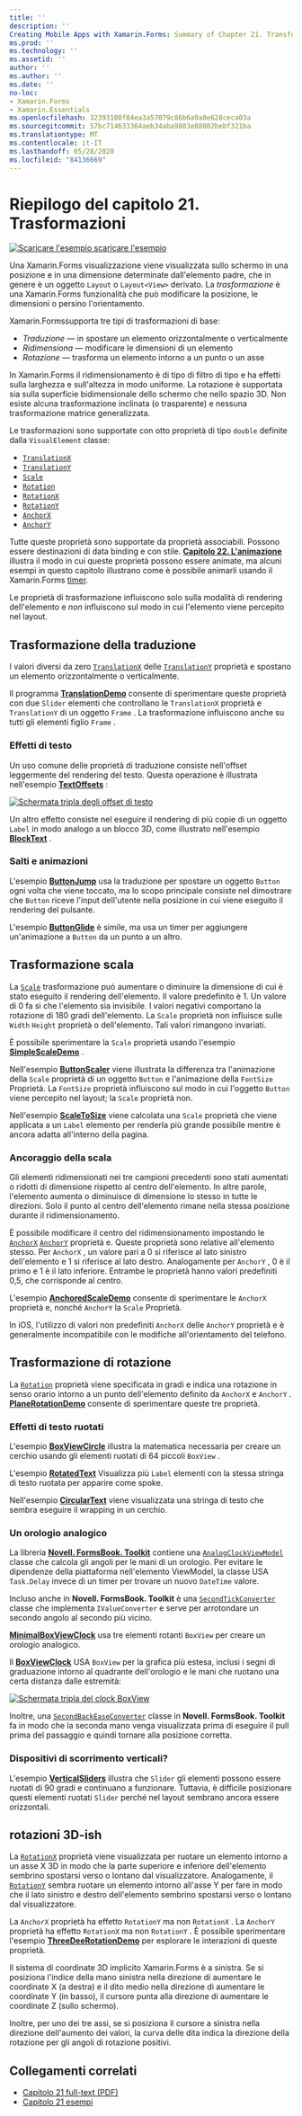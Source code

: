 ```yaml
---
title: ''
description: ''
Creating Mobile Apps with Xamarin.Forms: Summary of Chapter 21. Transforms''
ms.prod: ''
ms.technology: ''
ms.assetid: ''
author: ''
ms.author: ''
ms.date: ''
no-loc:
- Xamarin.Forms
- Xamarin.Essentials
ms.openlocfilehash: 32393108f84ea3a57079c86b6a9a8e628ceca03a
ms.sourcegitcommit: 57bc714633364aeb34aba9803e88802bebf321ba
ms.translationtype: MT
ms.contentlocale: it-IT
ms.lasthandoff: 05/28/2020
ms.locfileid: "84136669"
---
```

# <a name="summary-of-chapter-21-transforms"></a>Riepilogo del capitolo 21. Trasformazioni

[![Scaricare ](~/media/shared/download.png) l'esempio scaricare l'esempio](https://github.com/xamarin/xamarin-forms-book-samples/tree/master/Chapter21)

Una Xamarin.Forms visualizzazione viene visualizzata sullo schermo in una posizione e in una dimensione determinate dall'elemento padre, che in genere è un oggetto `Layout` o `Layout<View>` derivato. La *trasformazione* è una Xamarin.Forms funzionalità che può modificare la posizione, le dimensioni o persino l'orientamento.

Xamarin.Formssupporta tre tipi di trasformazioni di base:

- *Traduzione* &mdash; in spostare un elemento orizzontalmente o verticalmente
- *Ridimensiona* &mdash; modificare le dimensioni di un elemento
- *Rotazione* &mdash; trasforma un elemento intorno a un punto o un asse

In Xamarin.Forms il ridimensionamento è di tipo di filtro di tipo e ha effetti sulla larghezza e sull'altezza in modo uniforme. La rotazione è supportata sia sulla superficie bidimensionale dello schermo che nello spazio 3D. Non esiste alcuna trasformazione inclinata (o trasparente) e nessuna trasformazione matrice generalizzata.

Le trasformazioni sono supportate con otto proprietà di tipo `double` definite dalla `VisualElement` classe:

- [`TranslationX`](xref:Xamarin.Forms.VisualElement.TranslationX)
- [`TranslationY`](xref:Xamarin.Forms.VisualElement.TranslationY)
- [`Scale`](xref:Xamarin.Forms.VisualElement.Scale)
- [`Rotation`](xref:Xamarin.Forms.VisualElement.Rotation)
- [`RotationX`](xref:Xamarin.Forms.VisualElement.RotationX)
- [`RotationY`](xref:Xamarin.Forms.VisualElement.RotationY)
- [`AnchorX`](xref:Xamarin.Forms.VisualElement.AnchorX)
- [`AnchorY`](xref:Xamarin.Forms.VisualElement.AnchorY)

Tutte queste proprietà sono supportate da proprietà associabili. Possono essere destinazioni di data binding e con stile. [**Capitolo 22. L'animazione**](~/xamarin-forms/creating-mobile-apps-xamarin-forms/summaries/chapter22.md) illustra il modo in cui queste proprietà possono essere animate, ma alcuni esempi in questo capitolo illustrano come è possibile animarli usando il Xamarin.Forms [timer](~/xamarin-forms/platform/device.md#devicestarttimer).

Le proprietà di trasformazione influiscono solo sulla modalità di rendering dell'elemento e *non* influiscono sul modo in cui l'elemento viene percepito nel layout.

## <a name="the-translation-transform"></a>Trasformazione della traduzione

I valori diversi da zero [`TranslationX`](xref:Xamarin.Forms.VisualElement.TranslationX) delle [`TranslationY`](xref:Xamarin.Forms.VisualElement.TranslationY) proprietà e spostano un elemento orizzontalmente o verticalmente.

Il programma [**TranslationDemo**](https://github.com/xamarin/xamarin-forms-book-samples/tree/master/Chapter21/TranslationDemo) consente di sperimentare queste proprietà con due `Slider` elementi che controllano le `TranslationX` proprietà e `TranslationY` di un oggetto `Frame` . La trasformazione influiscono anche su tutti gli elementi figlio `Frame` .

### <a name="text-effects"></a>Effetti di testo

Un uso comune delle proprietà di traduzione consiste nell'offset leggermente del rendering del testo. Questa operazione è illustrata nell'esempio [**TextOffsets**](https://github.com/xamarin/xamarin-forms-book-samples/tree/master/Chapter21/TextOffsets) :

[![Schermata tripla degli offset di testo](images/ch21fg03-small.png "Offset di testo")](images/ch21fg03-large.png#lightbox "Offset di testo")

Un altro effetto consiste nel eseguire il rendering di più copie di un oggetto `Label` in modo analogo a un blocco 3D, come illustrato nell'esempio [**BlockText**](https://github.com/xamarin/xamarin-forms-book-samples/tree/master/Chapter21/BlockText) .

### <a name="jumps-and-animations"></a>Salti e animazioni

L'esempio [**ButtonJump**](https://github.com/xamarin/xamarin-forms-book-samples/tree/master/Chapter21/ButtonJump) usa la traduzione per spostare un oggetto `Button` ogni volta che viene toccato, ma lo scopo principale consiste nel dimostrare che `Button` riceve l'input dell'utente nella posizione in cui viene eseguito il rendering del pulsante.

L'esempio [**ButtonGlide**](https://github.com/xamarin/xamarin-forms-book-samples/tree/master/Chapter21/ButtonGlide) è simile, ma usa un timer per aggiungere un'animazione a `Button` da un punto a un altro.

## <a name="the-scale-transform"></a>Trasformazione scala

La [`Scale`](xref:Xamarin.Forms.VisualElement.Scale) trasformazione può aumentare o diminuire la dimensione di cui è stato eseguito il rendering dell'elemento. Il valore predefinito è 1. Un valore di 0 fa sì che l'elemento sia invisibile. I valori negativi comportano la rotazione di 180 gradi dell'elemento. La `Scale` proprietà non influisce sulle `Width` `Height` proprietà o dell'elemento. Tali valori rimangono invariati.

È possibile sperimentare la `Scale` proprietà usando l'esempio [**SimpleScaleDemo**](https://github.com/xamarin/xamarin-forms-book-samples/tree/master/Chapter21/SimpleScaleDemo) .

Nell'esempio [**ButtonScaler**](https://github.com/xamarin/xamarin-forms-book-samples/tree/master/Chapter21/ButtonScaler) viene illustrata la differenza tra l'animazione della `Scale` proprietà di un oggetto `Button` e l'animazione della `FontSize` Proprietà. La `FontSize` proprietà influiscono sul modo in cui l'oggetto `Button` viene percepito nel layout; la `Scale` proprietà non.

Nell'esempio [**ScaleToSize**](https://github.com/xamarin/xamarin-forms-book-samples/tree/master/Chapter21/ScaleToSize) viene calcolata una `Scale` proprietà che viene applicata a un `Label` elemento per renderla più grande possibile mentre è ancora adatta all'interno della pagina.

### <a name="anchoring-the-scale"></a>Ancoraggio della scala

Gli elementi ridimensionati nei tre campioni precedenti sono stati aumentati o ridotti di dimensione rispetto al centro dell'elemento. In altre parole, l'elemento aumenta o diminuisce di dimensione lo stesso in tutte le direzioni. Solo il punto al centro dell'elemento rimane nella stessa posizione durante il ridimensionamento.

È possibile modificare il centro del ridimensionamento impostando le [`AnchorX`](xref:Xamarin.Forms.VisualElement.AnchorX) [`AnchorY`](xref:Xamarin.Forms.VisualElement.AnchorY) proprietà e. Queste proprietà sono relative all'elemento stesso. Per `AnchorX` , un valore pari a 0 si riferisce al lato sinistro dell'elemento e 1 si riferisce al lato destro. Analogamente per `AnchorY` , 0 è il primo e 1 è il lato inferiore. Entrambe le proprietà hanno valori predefiniti 0,5, che corrisponde al centro.

L'esempio [**AnchoredScaleDemo**](https://github.com/xamarin/xamarin-forms-book-samples/tree/master/Chapter21/AnchoredScaleDemo) consente di sperimentare le `AnchorX` proprietà e, nonché `AnchorY` la `Scale` Proprietà.

In iOS, l'utilizzo di valori non predefiniti `AnchorX` delle `AnchorY` proprietà e è generalmente incompatibile con le modifiche all'orientamento del telefono.

## <a name="the-rotation-transform"></a>Trasformazione di rotazione

La [`Rotation`](xref:Xamarin.Forms.VisualElement.Rotation) proprietà viene specificata in gradi e indica una rotazione in senso orario intorno a un punto dell'elemento definito da `AnchorX` e `AnchorY` . [**PlaneRotationDemo**](https://github.com/xamarin/xamarin-forms-book-samples/tree/master/Chapter21/PlaneRotationDemo) consente di sperimentare queste tre proprietà.

### <a name="rotated-text-effects"></a>Effetti di testo ruotati

L'esempio [**BoxViewCircle**](https://github.com/xamarin/xamarin-forms-book-samples/tree/master/Chapter21/BoxViewCircle) illustra la matematica necessaria per creare un cerchio usando gli elementi ruotati di 64 piccoli `BoxView` .

L'esempio [**RotatedText**](https://github.com/xamarin/xamarin-forms-book-samples/tree/master/Chapter21/RotatedText) Visualizza più `Label` elementi con la stessa stringa di testo ruotata per apparire come spoke.

Nell'esempio [**CircularText**](https://github.com/xamarin/xamarin-forms-book-samples/tree/master/Chapter21/CircularText) viene visualizzata una stringa di testo che sembra eseguire il wrapping in un cerchio.

### <a name="an-analog-clock"></a>Un orologio analogico

La libreria [**Novell. FormsBook. Toolkit**](https://github.com/xamarin/xamarin-forms-book-samples/tree/master/Libraries/Xamarin.FormsBook.Toolkit) contiene una [`AnalogClockViewModel`](https://github.com/xamarin/xamarin-forms-book-samples/blob/master/Libraries/Xamarin.FormsBook.Toolkit/Xamarin.FormsBook.Toolkit/AnalogClockViewModel.cs) classe che calcola gli angoli per le mani di un orologio. Per evitare le dipendenze della piattaforma nell'elemento ViewModel, la classe USA `Task.Delay` invece di un timer per trovare un nuovo `DateTime` valore.

Incluso anche in **Novell. FormsBook. Toolkit** è una [`SecondTickConverter`](https://github.com/xamarin/xamarin-forms-book-samples/blob/master/Libraries/Xamarin.FormsBook.Toolkit/Xamarin.FormsBook.Toolkit/SecondTickConverter.cs) classe che implementa `IValueConverter` e serve per arrotondare un secondo angolo al secondo più vicino.

[**MinimalBoxViewClock**](https://github.com/xamarin/xamarin-forms-book-samples/tree/master/Chapter21/MinimalBoxViewClock) usa tre elementi rotanti `BoxView` per creare un orologio analogico.

Il [**BoxViewClock**](https://github.com/xamarin/xamarin-forms-book-samples/tree/master/Chapter21/BoxViewClock) USA `BoxView` per la grafica più estesa, inclusi i segni di graduazione intorno al quadrante dell'orologio e le mani che ruotano una certa distanza dalle estremità:

[![Schermata tripla del clock BoxView](images/ch21fg17-small.png "Quadrante orologio analogico")](images/ch21fg17-large.png#lightbox "Quadrante orologio analogico")

Inoltre, una [`SecondBackEaseConverter`](https://github.com/xamarin/xamarin-forms-book-samples/blob/master/Libraries/Xamarin.FormsBook.Toolkit/Xamarin.FormsBook.Toolkit/SecondBackEaseConverter.cs) classe in **Novell. FormsBook. Toolkit** fa in modo che la seconda mano venga visualizzata prima di eseguire il pull prima del passaggio e quindi tornare alla posizione corretta.

### <a name="vertical-sliders"></a>Dispositivi di scorrimento verticali?

L'esempio [**VerticalSliders**](https://github.com/xamarin/xamarin-forms-book-samples/tree/master/Chapter21/VerticalSliders) illustra che `Slider` gli elementi possono essere ruotati di 90 gradi e continuano a funzionare. Tuttavia, è difficile posizionare questi elementi ruotati `Slider` perché nel layout sembrano ancora essere orizzontali.

## <a name="3d-ish-rotations"></a>rotazioni 3D-ish

La [`RotationX`](xref:Xamarin.Forms.VisualElement.RotationX) proprietà viene visualizzata per ruotare un elemento intorno a un asse X 3D in modo che la parte superiore e inferiore dell'elemento sembrino spostarsi verso o lontano dal visualizzatore. Analogamente, il [`RotationY`](xref:Xamarin.Forms.VisualElement.RotationY) sembra ruotare un elemento intorno all'asse Y per fare in modo che il lato sinistro e destro dell'elemento sembrino spostarsi verso o lontano dal visualizzatore.

La `AnchorX` proprietà ha effetto `RotationY` ma non `RotationX` . La `AnchorY` proprietà ha effetto `RotationX` ma non `RotationY` . È possibile sperimentare l'esempio [**ThreeDeeRotationDemo**](https://github.com/xamarin/xamarin-forms-book-samples/tree/master/Chapter21/ThreeDeeRotationDemo) per esplorare le interazioni di queste proprietà.

Il sistema di coordinate 3D implicito Xamarin.Forms è a sinistra. Se si posiziona l'indice della mano sinistra nella direzione di aumentare le coordinate X (a destra) e il dito medio nella direzione di aumentare le coordinate Y (in basso), il cursore punta alla direzione di aumentare le coordinate Z (sullo schermo).

Inoltre, per uno dei tre assi, se si posiziona il cursore a sinistra nella direzione dell'aumento dei valori, la curva delle dita indica la direzione della rotazione per gli angoli di rotazione positivi.

## <a name="related-links"></a>Collegamenti correlati

- [Capitolo 21 full-text (PDF)](https://download.xamarin.com/developer/xamarin-forms-book/XamarinFormsBook-Ch21-Apr2016.pdf)
- [Capitolo 21 esempi](https://github.com/xamarin/xamarin-forms-book-samples/tree/master/Chapter21)
